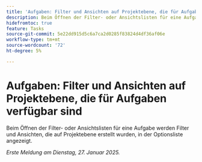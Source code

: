 ```yaml
---
title: 'Aufgaben: Filter und Ansichten auf Projektebene, die für Aufgaben verfügbar sind'
description: Beim Öffnen der Filter- oder Ansichtslisten für eine Aufgabe werden Filter und Ansichten, die auf Projektebene erstellt wurden, in der Optionsliste angezeigt.
hidefromtoc: true
feature: Tasks
source-git-commit: 5e22dd915d5c6a7ca2d0285f83824d4df36af06e
workflow-type: tm+mt
source-wordcount: '72'
ht-degree: 5%

---
```


# Aufgaben: Filter und Ansichten auf Projektebene, die für Aufgaben verfügbar sind

Beim Öffnen der Filter- oder Ansichtslisten für eine Aufgabe werden Filter und Ansichten, die auf Projektebene erstellt wurden, in der Optionsliste angezeigt.

_Erste Meldung am Dienstag, 27. Januar 2025._
